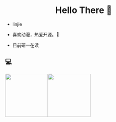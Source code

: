 <h1 align="center"> Hello There 👋 </h1>


* linjie
* 喜欢动漫，热爱开源。🤔

* 目前研一在读
  


## :computer:

<img align="" height="137px" src="https://github-readme-stats.vercel.app/api?username=ash-ali&hide_title=true&hide_border=true&show_icons=true&include_all_commits=true&line_height=21&bg_color=0,EC6C6C,FFD479,FFFC79,73FA79&theme=graywhite&locale=cn" /><img align="" height="137px" src="https://github-readme-stats.vercel.app/api/top-langs/?username=ash-ali&hide_title=true&hide_border=true&layout=compact&bg_color=0,73FA79,73FDFF,D783FF&theme=graywhite&locale=cn" />
